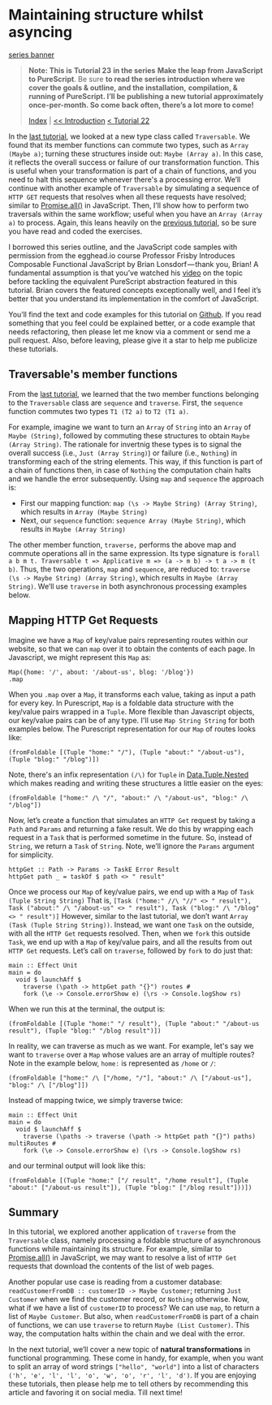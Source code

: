 

# Maintaining structure whilst asyncing

[series banner](../resources/glitched-abstract.jpg)

> **Note: This is** **Tutorial 23** **in the series** **Make the leap from JavaScript to PureScript**. Be sure
> **to read the series introduction where we cover the goals & outline, and the installation,**
> **compilation, & running of PureScript. I’ll be publishing a new tutorial approximately**
> **once-per-month. So come back often, there’s a lot more to come!**
> 
> [Index](https:github.com/adkelley/javascript-to-purescript/tree/master/md) | [<< Introduction](https:github.com/adkelley/javascript-to-purescript) [< Tutorial 22](https:github.com/adkelley/javascript-to-purescript/tree/master/tut22)

In the [last tutorial](https://github.com/adkelley/javascript-to-purescript/tree/master/tut22/), we looked at a new type class called `Traversable`.  We found that its member functions can commute two types, such as `Array (Maybe a)`; turning these structures inside out: `Maybe (Array a)`.  In this case, it reflects the overall success or failure of our transformation function. This is useful when your transformation is part of a chain of functions, and you need to halt this sequence whenever there's a processing error.  We’ll continue with another example of `Traversable` by simulating a sequence of `HTTP GET` requests that resolves when all these requests have resolved; similar to [Promise.all()](https://developer.mozilla.org/en-US/docs/Web/JavaScript/Reference/Global_Objects/Promise/all) in JavaScript. Then, I’ll show how to perform two traversals within the same workflow; useful when you have an `Array (Array a)` to process. Again, this leans heavily on the [previous tutorial](https://github.com/adkelley/javascript-to-purescript/tree/master/tut22/), so be sure you have read and coded the exercises.

I borrowed this series outline, and the JavaScript code samples with permission from the egghead.io course Professor Frisby Introduces Composable Functional JavaScript by
Brian Lonsdorf — thank you, Brian! A fundamental assumption is that you’ve watched his [video](https://egghead.io/lessons/javascript-maintaining-structure-whilst-asyncing) on the topic before tackling the equivalent PureScript abstraction
featured in this tutorial. Brian covers the featured concepts exceptionally well, and I feel it’s better that you understand its implementation in the comfort of JavaScript.

You’ll find the text and code examples for this tutorial on [Github](https://github.com/adkelley/javascript-to-purescript/tree/master/tut22).  If you read something that you feel could be explained better, or a code example that needs refactoring, then please let me know via a comment or send me a pull request.  Also, before leaving, please give it a star to help me publicize these tutorials.


## Traversable's member functions

From the [last tutorial](https://github.com/adkelley/javascript-to-purescript/tree/master/tut22/), we learned that the two member functions belonging to the `Traversable` class are `sequence` and `traverse`.  First, the `sequence` function commutes two types `T1 (T2 a)` to `T2 (T1 a)`.

For example, imagine we want to turn an `Array` of `String` into an `Array` of `Maybe (String)`, followed by commuting these structures to obtain `Maybe (Array String)`.  The rationale for invertnig these types is to signal the overall success (i.e., `Just (Array String)`) or failure (i.e., `Nothing`) in transforming each of the string elements.  This way, if this function is part of a chain of functions then, in case of `Nothing` the computation chain halts and we handle the error subsequently.  Using `map` and `sequence` the approach is:

-   First our mapping function: `map (\s -> Maybe String) (Array String)`, which results in `Array (Maybe String)`
-   Next, our `sequence` function: `sequence Array (Maybe String)`, which results in `Maybe (Array String)`

The other member function, `traverse,` performs the above map and commute operations all in the same expression. Its type signature is `forall a b m t. Traversable t => Applicative m => (a -> m b) -> t a -> m (t b)`. Thus, the two operations, `map` and `sequence`, are reduced to:
`traverse (\s -> Maybe String) (Array String)`, which results in `Maybe (Array String)`. We’ll use `traverse` in both asynchronous processing examples below.


## Mapping HTTP Get Requests

Imagine we have a `Map` of key/value pairs representing routes within our website, so that we can `map` over it to obtain the contents of each page.  In Javascript, we might represent this `Map` as:

    Map({home: '/', about: '/about-us', blog: '/blog'})
    .map

When you `.map` over a `Map`, it transforms each value, taking as input a path for every key.  In Purescript,  `Map` is a foldable data structure with the key/value pairs wrapped in a `Tuple`. More flexible than Javascript objects, our key/value pairs can be of any type. I'll use `Map String String` for both examples below.  The Purescript representation for our `Map` of routes looks like:

    (fromFoldable [(Tuple "home:" "/"), (Tuple "about:" "/about-us"), (Tuple "blog:" "/blog")])

Note, there's an infix representation `(/\)` for `Tuple` in  [Data.Tuple.Nested](https://pursuit.purescript.org/search?q=Data.Tuple.Nested) which makes reading and writing these structures a little easier on the eyes:

    (fromFoldable ["home:" /\ "/", "about:" /\ "/about-us", "blog:" /\ "/blog"])

Now, let’s create a function that simulates an `HTTP Get` request by taking a `Path` and `Params` and returning a fake result.  We do this by wrapping each request in a `Task` that is performed sometime in the future. So, instead of `String`, we return a `Task` of `String`.  Note, we’ll ignore the `Params` argument for simplicity.

    httpGet :: Path -> Params -> TaskE Error Result
    httpGet path _ = taskOf $ path <> " result"

Once we process our `Map` of key/value pairs, we end up with a `Map` of `Task (Tuple String String)` That is, `[Task ("home:" //\ "//" <> " result"), Task ("about:" /\ "/about-us" <> " result"), Task ("blog:" /\ "/blog" <> " result")]` However, similar to the last tutorial, we don’t want `Array (Task (Tuple String String))`. Instead, we want one `Task` on the outside, with all the `HTTP Get` requests resolved.  Then, when we `fork` this outside `Task`, we end up with a `Map` of key/value pairs, and all the results from out `HTTP Get` requests.  Let’s call on `traverse`, followed by `fork` to do just that:

    main :: Effect Unit
    main = do
      void $ launchAff $
        traverse (\path -> httpGet path "{}") routes #
        fork (\e -> Console.errorShow e) (\rs -> Console.logShow rs)

When we run this at the terminal, the output is:

    (fromFoldable [(Tuple "home:" "/ result"), (Tuple "about:" "/about-us result"), (Tuple "blog:" "/blog result")])

In reality, we can traverse as much as we want.  For example, let's say we want to `traverse` over a `Map` whose values are an array of multiple routes? Note in the example below, `home:` is represented as
`/home` or `/`:

    (fromFoldable ["home:" /\ ["/home, "/"], "about:" /\ ["/about-us"], "blog:" /\ ["/blog"]])

Instead of mapping twice, we simply traverse twice:

    main :: Effect Unit
    main = do
      void $ launchAff $
        traverse (\paths -> traverse (\path -> httpGet path "{}") paths) multiRoutes #
        fork (\e -> Console.errorShow e) (\rs -> Console.logShow rs)

and our terminal output will look like this:

    (fromFoldable [(Tuple "home:" ["/ result", "/home result"], (Tuple "about:" ["/about-us result"]), (Tuple "blog:" ["/blog result"]))])


## Summary

In this tutorial, we explored another application of `traverse` from the `Traversable` class, namely processing a foldable structure of asynchronous functions while maintaining its structure. For example, similar to [Promise.all()](https://developer.mozilla.org/en-US/docs/Web/JavaScript/Reference/Global_Objects/Promise/all) in JavaScript, we may want to resolve a list of `HTTP Get` requests that download the contents of the list of web pages.

Another popular use case is reading from a customer database: `readCustomerFromDB :: customerID -> Maybe Customer`; returning `Just Customer` when we find the customer record, or `Nothing` otherwise.  Now, what if we have a list of `customerID` to process?  We can use `map`, to return a list of `Maybe Customer`.  But also, when `readCustomerFromDB` is part of a chain of functions, we can use `traverse` to return `Maybe (List Customer)`.  This way, the computation halts within the chain and we deal with the error.

In the next tutorial, we’ll cover a new topic of **natural transformations** in functional programming.  These come in handy, for example, when you want to split an array of
word strings `["hello", "world"]` into a list of characters `('h', 'e', 'l', 'l', 'o', 'w', 'o', 'r', 'l', 'd')`.  If you are enjoying these tutorials, then please help me to tell others by recommending this article and favoring it on social media.  Till next time!

